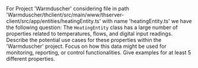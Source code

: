 For Project 'Warmduscher' considering file in path 'Warmduscher/thclient/src/main/www/thserver-client/src/app/entities/heatingEntity.ts' with name 'heatingEntity.ts' we have the following question:
The `HeatingEntity` class has a large number of properties related to temperatures, flows, and digital input readings. Describe the potential use cases for these properties within the 'Warmduscher' project.  Focus on how this data might be used for monitoring, reporting, or control functionalities. Give examples for at least 5 different properties.